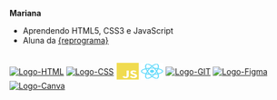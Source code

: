 **Mariana**

- Aprendendo HTML5, CSS3 e JavaScript
- Aluna da [{reprograma}](https://www.reprograma.com.br)
  
</div>
<div style="display: inline_block"><br>
  <a href="https://developer.mozilla.org/pt-BR/docs/Web/HTML" target="_blank"><img align="center" alt="Logo-HTML" height="30" width="40" src="https://cdn.jsdelivr.net/gh/devicons/devicon/icons/html5/html5-original-wordmark.svg"></a>
  <a href="https://developer.mozilla.org/pt-BR/docs/Web/CSS" target="_blank"><img align="center" alt="Logo-CSS" height="30" width="40" src="https://cdn.jsdelivr.net/gh/devicons/devicon/icons/css3/css3-original-wordmark.svg"></a>
  <a href="https://developer.mozilla.org/pt-BR/docs/Web/JavaScript" target="_blank"><img align="center" alt="Logo-Js" height="30" width="40" src="https://raw.githubusercontent.com/devicons/devicon/master/icons/javascript/javascript-plain.svg"></a>
  <a href="https://pt-br.reactjs.org/" target="_blank"><img align="center" alt="Logo-React" height="30" width="40" src="https://raw.githubusercontent.com/devicons/devicon/master/icons/react/react-original.svg"></a>
  <a href="https://git-scm.com/" target="_blank"><img align="center" alt="Logo-GIT" height="30" width="40" src="https://cdn.jsdelivr.net/gh/devicons/devicon/icons/git/git-original-wordmark.svg"></a>
  <a href="https://www.figma.com/" target="_blank"><img align="center" alt="Logo-Figma" height="30" width="40" src="https://cdn.jsdelivr.net/gh/devicons/devicon/icons/figma/figma-original.svg"></a>
  <a href="https://www.canva.com/" target="_blank"><img align="center" alt="Logo-Canva" height="30" width="40" src="https://cdn.jsdelivr.net/gh/devicons/devicon/icons/canva/canva-original.svg"></a>
</div>

